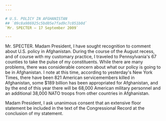 ```yaml
---
---

# U.S. POLICY IN AFGHANISTAN
## `09c8a986925c5bd05e7fad9c7c051b0d`
`Mr. SPECTER — 17 September 2009`

---
```



Mr. SPECTER. Madam President, I have sought recognition to comment 
about U.S. policy in Afghanistan. During the course of the August 
recess, and of course with my customary practice, I traveled to 
Pennsylvania's 67 counties to take the pulse of my constituents. While 
there are many problems, there was considerable concern about what our 
policy is going to be in Afghanistan. I note at this time, according to 
yesterday's New York Times, there have been 821 American servicemembers 
killed in Afghanistan, some $189 billion has been appropriated for 
Afghanistan, and by the end of this year there will be 68,000 American 
military personnel and an additional 38,000 NATO troops from other 
countries in Afghanistan.

Madam President, I ask unanimous consent that an extensive floor 
statement be included in the text of the Congressional Record at the 
conclusion of my statement.